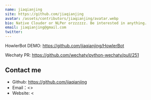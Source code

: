```yaml
---
name: jiaqianjing
site: https://github.com/jiaqianjing
avatar: /assets/contributors/jiaqianjing/avatar.webp
bio: Native Clouder or NLPer orzzzzzz. Be interested in anything.
email: jiaqianjing@gmail.com
twitter: 
---
```

HowlerBot DEMO:
https://github.com/jiaqianjing/HowlerBot

Wechaty PR:
https://github.com/wechaty/python-wechaty/pull/251

## Contact me

- Github: <https://github.com/jiaqianjing>
- Email：<>
- Website: <
